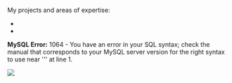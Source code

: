 My projects and areas of expertise:

-
- 

**MySQL Error:** 1064 - You have an error in your SQL syntax; check the manual that corresponds to your MySQL server version for the right syntax to use near ''' at line 1. 

![](https://gist.githubusercontent.com/splitline/a930e958a47515ec0c0f0387a8d58f5b/raw/1a489407cb52efb61c7b520889dc10f2b8d0d970/api.svg)

